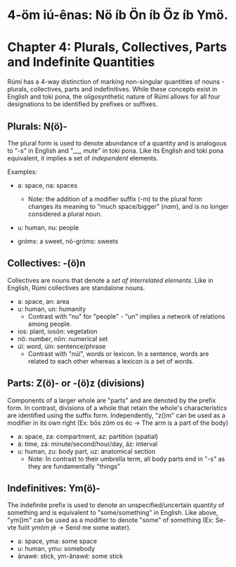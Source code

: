# 4-öm iú-ênas: Nö íb Ön íb Öz íb Ymö.
# Chapter 4: Plurals, Collectives, Parts and Indefinite Quantities

Rúmí has a 4-way distinction of marking non-singular quantities of nouns - plurals, collectives, parts and indefinitives. While these concepts exist in English and toki pona, the oligosynthetic nature of Rúmí allows for all four designations to be identified by prefixes or suffixes. 

## Plurals: N(ö)-

The plural form is used to denote abundance of a quantity and is analogous to "-s" in English and "___ mute" in toki pona. Like its English and toki pona equivalent, it implies a set of *independent* elements. 

Examples:
* a: space, na: spaces
  * Note: the addition of a modifier suffix (-m) to the plural form changes its meaning to "much space/bigger" (*nam*), and is no longer considered a plural noun.

* u: human, nu: people
* gróms: a sweet, nö-gróms: sweets

## Collectives: -(ö)n

Collectives are nouns that denote a *set of interrelated elements*. Like in English, Rúmí collectives are standalone nouns.

* a: space, an: area
* u: human, un: humanity
  * Contrast with "nu" for "people" - "un" implies a network of relations among people.
* ios: plant, iosön: vegetation
* nö: number, nön: numerical set
* úí: word, úín: sentence/phrase
  * Contrast with "núí", words or lexicon. In a sentence, words are related to each other whereas a lexicon is a set of words.
 
## Parts: Z(ö)- or -(ö)z (divisions)

Components of a larger whole are "parts" and are denoted by the prefix form. In contrast, divisions of a whole that retain the whole's characteristics are identified using the suffix form. Independently, "z()m" can be used as a modifier in its own right (Ex: bôs zöm os éc -> The arm is a part of the body)

* a: space, za: compartment, az: partition (spatial)
* á: time, zá: minute/second/hour/day, áz: interval
* u: human, zu: body part, uz: anatomical section
  * Note: In contrast to their umbrella term, all body parts end in "-s" as they are fundamentally "things"

## Indefinitives: Ym(ö)-

The indefinite prefix is used to denote an unspecified/uncertain quantity of something and is equivalent to "some/something" in English. Like above, "ym()m" can be used as a modifier to denote "some" of something (Ex: Se-vte fuöt ymöm jé -> Send me some water). 

* a: space, yma: some space
* u: human, ymu: somebody
* ânawé: stick, ym-ânawé: some stick


















